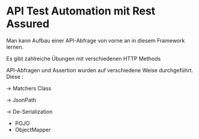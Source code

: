 # API Test Automation mit Rest Assured

Man kann Aufbau einer API-Abfrage von vorne an in diesem Framework lernen. 

Es gibt zahlreiche Übungen mit verschiedenen HTTP Methods

API-Abfragen und Assertion wurden auf verschiedene Weise durchgeführt. Diese : 

-> Matchers Class

-> JsonPath

-> De-Serialization
  - POJO
  - ObjectMapper


